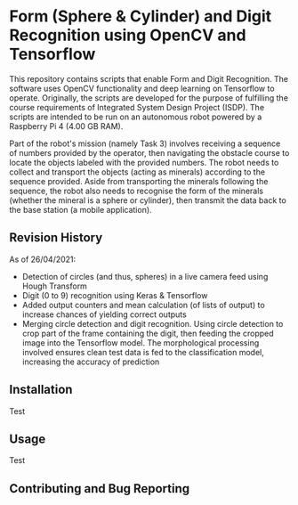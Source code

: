 # Form (Sphere & Cylinder) and Digit Recognition using OpenCV and Tensorflow
This repository contains scripts that enable Form and Digit Recognition. The software uses OpenCV functionality and deep learning on Tensorflow to operate. Originally, the scripts are developed for the purpose of fulfilling the course requirements of Integrated System Design Project (ISDP). The scripts are intended to be run on an autonomous robot powered by a Raspberry Pi 4 (4.00 GB RAM).

Part of the robot's mission (namely Task 3) involves receiving a sequence of numbers provided by the operator, then navigating the obstacle course to locate the objects labeled with the provided numbers. The robot needs to collect and transport the objects (acting as minerals) according to the sequence provided. Aside from transporting the minerals following the sequence, the robot also needs to recognise the form of the minerals (whether the mineral is a sphere or cylinder), then transmit the data back to the base station (a mobile application).

## Revision History
As of 26/04/2021:
- Detection of circles (and thus, spheres) in a live camera feed using Hough Transform
- Digit (0 to 9) recognition using Keras & Tensorflow
- Added output counters and mean calculation (of lists of output) to increase chances of yielding correct outputs
- Merging circle detection and digit recognition. Using circle detection to crop part of the frame containing the digit, then feeding the cropped image into the Tensorflow model. The morphological processing involved ensures clean test data is fed to the classification model, increasing the accuracy of prediction
 
## Installation
Test
## Usage
Test
## Contributing and Bug Reporting
